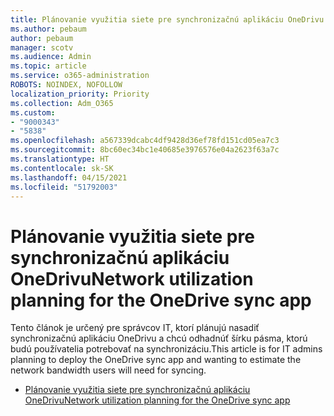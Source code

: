 ```yaml
---
title: Plánovanie využitia siete pre synchronizačnú aplikáciu OneDrivu
ms.author: pebaum
author: pebaum
manager: scotv
ms.audience: Admin
ms.topic: article
ms.service: o365-administration
ROBOTS: NOINDEX, NOFOLLOW
localization_priority: Priority
ms.collection: Adm_O365
ms.custom:
- "9000343"
- "5838"
ms.openlocfilehash: a567339dcabc4df9428d36ef78fd151cd05ea7c3
ms.sourcegitcommit: 8bc60ec34bc1e40685e3976576e04a2623f63a7c
ms.translationtype: HT
ms.contentlocale: sk-SK
ms.lasthandoff: 04/15/2021
ms.locfileid: "51792003"
---
```

# <a name="network-utilization-planning-for-the-onedrive-sync-app"></a><span data-ttu-id="77c7a-102">Plánovanie využitia siete pre synchronizačnú aplikáciu OneDrivu</span><span class="sxs-lookup"><span data-stu-id="77c7a-102">Network utilization planning for the OneDrive sync app</span></span>

<span data-ttu-id="77c7a-103">Tento článok je určený pre správcov IT, ktorí plánujú nasadiť synchronizačnú aplikáciu OneDrivu a chcú odhadnúť šírku pásma, ktorú budú používatelia potrebovať na synchronizáciu.</span><span class="sxs-lookup"><span data-stu-id="77c7a-103">This article is for IT admins planning to deploy the OneDrive sync app and wanting to estimate the network bandwidth users will need for syncing.</span></span>  

- [<span data-ttu-id="77c7a-104">Plánovanie využitia siete pre synchronizačnú aplikáciu OneDrivu</span><span class="sxs-lookup"><span data-stu-id="77c7a-104">Network utilization planning for the OneDrive sync app</span></span>](https://docs.microsoft.com/onedrive/network-utilization-planning)